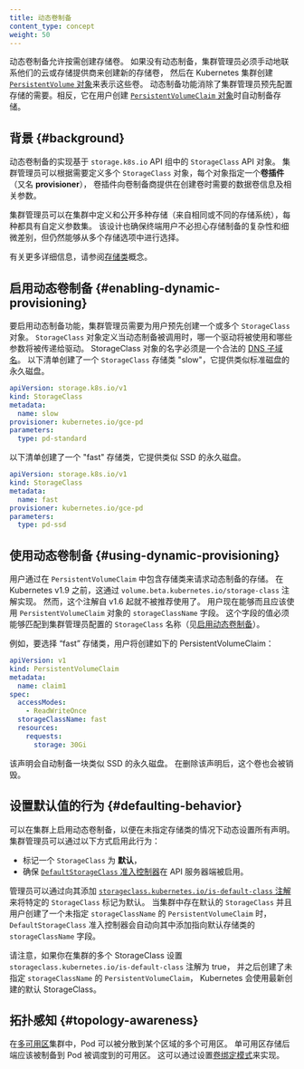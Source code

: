 ```yaml
---
title: 动态卷制备
content_type: concept
weight: 50
---
```

<!--
reviewers:
- saad-ali
- jsafrane
- thockin
- msau42
title: Dynamic Volume Provisioning
content_type: concept
weight: 50
-->

<!-- overview -->

<!--
Dynamic volume provisioning allows storage volumes to be created on-demand.
Without dynamic provisioning, cluster administrators have to manually make
calls to their cloud or storage provider to create new storage volumes, and
then create [`PersistentVolume` objects](/docs/concepts/storage/persistent-volumes/)
to represent them in Kubernetes. The dynamic provisioning feature eliminates
the need for cluster administrators to pre-provision storage. Instead, it
automatically provisions storage when users create
[`PersistentVolumeClaim` objects](/docs/concepts/storage/persistent-volumes/).
-->
动态卷制备允许按需创建存储卷。
如果没有动态制备，集群管理员必须手动地联系他们的云或存储提供商来创建新的存储卷，
然后在 Kubernetes 集群创建
[`PersistentVolume` 对象](/zh-cn/docs/concepts/storage/persistent-volumes/)来表示这些卷。
动态制备功能消除了集群管理员预先配置存储的需要。相反，它在用户创建
[`PersistentVolumeClaim` 对象](/zh-cn/docs/concepts/storage/persistent-volumes/)时自动制备存储。

<!-- body -->

<!--
## Background
-->
## 背景    {#background}

<!--
The implementation of dynamic volume provisioning is based on the API object `StorageClass`
from the API group `storage.k8s.io`. A cluster administrator can define as many
`StorageClass` objects as needed, each specifying a *volume plugin* (aka
*provisioner*) that provisions a volume and the set of parameters to pass to
that provisioner when provisioning.
-->
动态卷制备的实现基于 `storage.k8s.io` API 组中的 `StorageClass` API 对象。
集群管理员可以根据需要定义多个 `StorageClass` 对象，每个对象指定一个**卷插件**（又名 **provisioner**），
卷插件向卷制备商提供在创建卷时需要的数据卷信息及相关参数。

<!--
A cluster administrator can define and expose multiple flavors of storage (from
the same or different storage systems) within a cluster, each with a custom set
of parameters. This design also ensures that end users don't have to worry
about the complexity and nuances of how storage is provisioned, but still
have the ability to select from multiple storage options.
-->
集群管理员可以在集群中定义和公开多种存储（来自相同或不同的存储系统），每种都具有自定义参数集。
该设计也确保终端用户不必担心存储制备的复杂性和细微差别，但仍然能够从多个存储选项中进行选择。

<!--
For more details, see the [Storage Classes](/docs/concepts/storage/storage-classes/) concept.
-->
有关更多详细信息，请参阅[存储类](/zh-cn/docs/concepts/storage/storage-classes/)概念。

<!--
## Enabling Dynamic Provisioning
-->
## 启用动态卷制备  {#enabling-dynamic-provisioning}

<!--
To enable dynamic provisioning, a cluster administrator needs to pre-create
one or more StorageClass objects for users.
StorageClass objects define which provisioner should be used and what parameters
should be passed to that provisioner when dynamic provisioning is invoked.
The name of a StorageClass object must be a valid
[DNS subdomain name](/docs/concepts/overview/working-with-objects/names#dns-subdomain-names).

The following manifest creates a storage class "slow" which provisions standard
disk-like persistent disks.
-->
要启用动态制备功能，集群管理员需要为用户预先创建一个或多个 `StorageClass` 对象。
`StorageClass` 对象定义当动态制备被调用时，哪一个驱动将被使用和哪些参数将被传递给驱动。
StorageClass 对象的名字必须是一个合法的
[DNS 子域名](/zh-cn/docs/concepts/overview/working-with-objects/names#dns-subdomain-names)。
以下清单创建了一个 `StorageClass` 存储类 "slow"，它提供类似标准磁盘的永久磁盘。

```yaml
apiVersion: storage.k8s.io/v1
kind: StorageClass
metadata:
  name: slow
provisioner: kubernetes.io/gce-pd
parameters:
  type: pd-standard
```

<!--
The following manifest creates a storage class "fast" which provisions
SSD-like persistent disks.
-->
以下清单创建了一个 "fast" 存储类，它提供类似 SSD 的永久磁盘。

```yaml
apiVersion: storage.k8s.io/v1
kind: StorageClass
metadata:
  name: fast
provisioner: kubernetes.io/gce-pd
parameters:
  type: pd-ssd
```

<!--
## Using Dynamic Provisioning
-->
## 使用动态卷制备 {#using-dynamic-provisioning}

<!--
Users request dynamically provisioned storage by including a storage class in
their `PersistentVolumeClaim`. Before Kubernetes v1.6, this was done via the
`volume.beta.kubernetes.io/storage-class` annotation. However, this annotation
is deprecated since v1.9. Users now can and should instead use the
`storageClassName` field of the `PersistentVolumeClaim` object. The value of
this field must match the name of a `StorageClass` configured by the
administrator (see [Enabling Dynamic Provisioning](#enabling-dynamic-provisioning)).
-->
用户通过在 `PersistentVolumeClaim` 中包含存储类来请求动态制备的存储。
在 Kubernetes v1.9 之前，这通过 `volume.beta.kubernetes.io/storage-class` 注解实现。
然而，这个注解自 v1.6 起就不被推荐使用了。
用户现在能够而且应该使用 `PersistentVolumeClaim` 对象的 `storageClassName` 字段。
这个字段的值必须能够匹配到集群管理员配置的 `StorageClass` 名称（见[启用动态卷制备](#enabling-dynamic-provisioning)）。

<!--
To select the "fast" storage class, for example, a user would create the
following PersistentVolumeClaim:
-->
例如，要选择 “fast” 存储类，用户将创建如下的 PersistentVolumeClaim：

```yaml
apiVersion: v1
kind: PersistentVolumeClaim
metadata:
  name: claim1
spec:
  accessModes:
    - ReadWriteOnce
  storageClassName: fast
  resources:
    requests:
      storage: 30Gi
```

<!--
This claim results in an SSD-like Persistent Disk being automatically
provisioned. When the claim is deleted, the volume is destroyed.
-->
该声明会自动制备一块类似 SSD 的永久磁盘。
在删除该声明后，这个卷也会被销毁。

<!--
## Defaulting Behavior
-->
## 设置默认值的行为    {#defaulting-behavior}

<!--
Dynamic provisioning can be enabled on a cluster such that all claims are
dynamically provisioned if no storage class is specified. A cluster administrator
can enable this behavior by:
-->
可以在集群上启用动态卷制备，以便在未指定存储类的情况下动态设置所有声明。
集群管理员可以通过以下方式启用此行为：

<!--
- Marking one `StorageClass` object as *default*,
- Making sure that the [`DefaultStorageClass` admission controller](/docs/reference/access-authn-authz/admission-controllers/#defaultstorageclass)
  is enabled on the API server.
-->
- 标记一个 `StorageClass` 为 **默认**，
- 确保 [`DefaultStorageClass` 准入控制器](/zh-cn/docs/reference/access-authn-authz/admission-controllers/#defaultstorageclass)在
  API 服务器端被启用。

<!--
An administrator can mark a specific `StorageClass` as default by adding the
[`storageclass.kubernetes.io/is-default-class` annotation](/docs/reference/labels-annotations-taints/#storageclass-kubernetes-io-is-default-class) to it.
When a default `StorageClass` exists in a cluster and a user creates a
`PersistentVolumeClaim` with `storageClassName` unspecified, the
`DefaultStorageClass` admission controller automatically adds the
`storageClassName` field pointing to the default storage class.
-->
管理员可以通过向其添加
[`storageclass.kubernetes.io/is-default-class` 注解](/zh-cn/docs/reference/labels-annotations-taints/#storageclass-kubernetes-io-is-default-class)
来将特定的 `StorageClass` 标记为默认。
当集群中存在默认的 `StorageClass` 并且用户创建了一个未指定 `storageClassName` 的 `PersistentVolumeClaim` 时，
`DefaultStorageClass` 准入控制器会自动向其中添加指向默认存储类的 `storageClassName` 字段。

<!--
Note that if you set the `storageclass.kubernetes.io/is-default-class`
annotation to true on more than one StorageClass in your cluster, and you then
create a `PersistentVolumeClaim` with no `storageClassName` set, Kubernetes
uses the most recently created default StorageClass.
-->
请注意，如果你在集群的多个 StorageClass 设置 `storageclass.kubernetes.io/is-default-class` 注解为 true，
并之后创建了未指定 `storageClassName` 的 `PersistentVolumeClaim`，
Kubernetes 会使用最新创建的默认 StorageClass。

<!--
## Topology Awareness
-->
## 拓扑感知 {#topology-awareness}

<!--
In [Multi-Zone](/docs/setup/best-practices/multiple-zones/) clusters, Pods can be spread across
Zones in a Region. Single-Zone storage backends should be provisioned in the Zones where
Pods are scheduled. This can be accomplished by setting the
[Volume Binding Mode](/docs/concepts/storage/storage-classes/#volume-binding-mode).
-->
在[多可用区](/zh-cn/docs/setup/best-practices/multiple-zones/)集群中，Pod 可以被分散到某个区域的多个可用区。
单可用区存储后端应该被制备到 Pod 被调度到的可用区。
这可以通过设置[卷绑定模式](/zh-cn/docs/concepts/storage/storage-classes/#volume-binding-mode)来实现。


